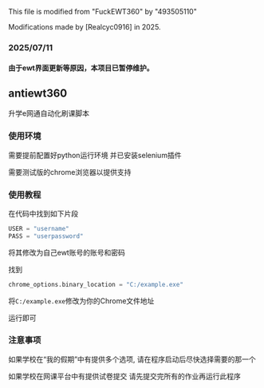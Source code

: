 This file is modified from "FuckEWT360" by "493505110"

Modifications made by [Realcyc0916] in 2025.


### 2025/07/11 
#### 由于ewt界面更新等原因，本项目已暂停维护。

## antiewt360
升学e网通自动化刷课脚本



### 使用环境

需要提前配置好python运行环境
并已安装selenium插件

需要测试版的chrome浏览器以提供支持

### 使用教程

在代码中找到如下片段
```python
USER = "username"
PASS = "userpassword"
```
将其修改为自己ewt账号的账号和密码

找到
```python
chrome_options.binary_location = "C:/example.exe"
```
将```C:/example.exe```修改为你的Chrome文件地址

运行即可

### 注意事项

如果学校在“我的假期”中有提供多个选项, 请在程序启动后尽快选择需要的那一个

如果学校在网课平台中有提供试卷提交
请先提交完所有的作业再运行此程序

